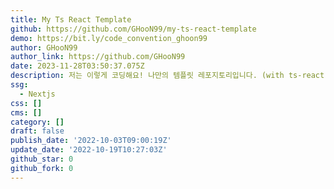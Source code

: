 ```yaml
---
title: My Ts React Template
github: https://github.com/GHooN99/my-ts-react-template
demo: https://bit.ly/code_convention_ghoon99
author: GHooN99
author_link: https://github.com/GHooN99
date: 2023-11-28T03:50:37.075Z
description: 저는 이렇게 코딩해요! 나만의 템플릿 레포지토리입니다. (with ts-react, nextjs)
ssg:
  - Nextjs
css: []
cms: []
category: []
draft: false
publish_date: '2022-10-03T09:00:19Z'
update_date: '2022-10-19T10:27:03Z'
github_star: 0
github_fork: 0
---
```

